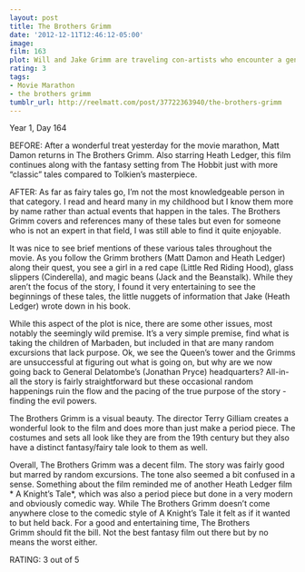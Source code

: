 ```yaml
---
layout: post
title: The Brothers Grimm
date: '2012-12-11T12:46:12-05:00'
image: 
film: 163
plot: Will and Jake Grimm are traveling con-artists who encounter a genuine fairy-tale curse which requires true courage instead of their usual bogus exorcisms.
rating: 3
tags:
- Movie Marathon
- the brothers grimm
tumblr_url: http://reelmatt.com/post/37722363940/the-brothers-grimm
---
```


Year 1, Day 164

BEFORE: After a wonderful treat yesterday for the movie marathon, Matt Damon returns in The Brothers Grimm. Also starring Heath Ledger, this film continues along with the fantasy setting from The Hobbit just with more “classic” tales compared to Tolkien’s masterpiece.

AFTER: As far as fairy tales go, I’m not the most knowledgeable person in that category. I read and heard many in my childhood but I know them more by name rather than actual events that happen in the tales. The Brothers Grimm covers and references many of these tales but even for someone who is not an expert in that field, I was still able to find it quite enjoyable.

It was nice to see brief mentions of these various tales throughout the movie. As you follow the Grimm brothers (Matt Damon and Heath Ledger) along their quest, you see a girl in a red cape (Little Red Riding Hood), glass slippers (Cinderella), and magic beans (Jack and the Beanstalk). While they aren’t the focus of the story, I found it very entertaining to see the beginnings of these tales, the little nuggets of information that Jake (Heath Ledger) wrote down in his book.

While this aspect of the plot is nice, there are some other issues, most notably the seemingly wild premise. It’s a very simple premise, find what is taking the children of Marbaden, but included in that are many random excursions that lack purpose. Ok, we see the Queen’s tower and the Grimms are unsuccessful at figuring out what is going on, but why are we now going back to General Delatombe’s (Jonathan Pryce) headquarters? All-in-all the story is fairly straightforward but these occasional random happenings ruin the flow and the pacing of the true purpose of the story - finding the evil powers.

The Brothers Grimm is a visual beauty. The director Terry Gilliam creates a wonderful look to the film and does more than just make a period piece. The costumes and sets all look like they are from the 19th century but they also have a distinct fantasy/fairy tale look to them as well.

Overall, The Brothers Grimm was a decent film. The story was fairly good but marred by random excursions. The tone also seemed a bit confused in a sense. Something about the film reminded me of another Heath Ledger film * A Knight’s Tale*, which was also a period piece but done in a very modern and obviously comedic way. While The Brothers Grimm doesn’t come anywhere close to the comedic style of A Knight’s Tale it felt as if it wanted to but held back. For a good and entertaining time, The Brothers Grimm should fit the bill. Not the best fantasy film out there but by no means the worst either.

RATING: 3 out of 5
